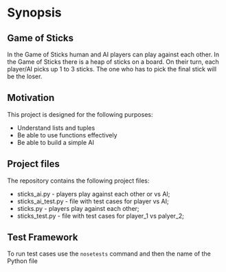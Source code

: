# Synopsis

## Game of Sticks

In the Game of Sticks human and AI players can play against each other.
In the Game of Sticks there is a heap of sticks on a board. On their turn, each player/AI picks up 1 to 3 sticks. The one who has to pick the final stick will be the loser.

## Motivation

This project is designed for the following purposes:

- Understand lists and tuples
- Be able to use functions effectively
- Be able to build a simple AI

## Project files

The repository contains the following project files:

- sticks_ai.py - players play against each other or vs AI;
- sticks_ai_test.py - file with test cases for player vs AI;
- sticks.py - players play against each other;
- sticks_test.py - file with test cases for player_1 vs palyer_2;

## Test Framework

To run test cases use the `nosetests` command and then the name of the Python file
